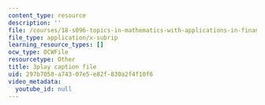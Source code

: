 ```yaml
---
content_type: resource
description: ''
file: /courses/18-s096-topics-in-mathematics-with-applications-in-finance-fall-2013/297b7058a74307e5e82f830a2f4f10f6_ro07evEWbCE.srt
file_type: application/x-subrip
learning_resource_types: []
ocw_type: OCWFile
resourcetype: Other
title: 3play caption file
uid: 297b7058-a743-07e5-e82f-830a2f4f10f6
video_metadata:
  youtube_id: null
---
```

